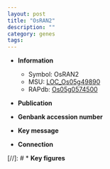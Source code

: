 ```yaml
---
layout: post
title: "OsRAN2"
description: ""
category: genes
tags: 
---
```


* **Information**  
    + Symbol: OsRAN2  
    + MSU: [LOC_Os05g49890](http://rice.uga.edu/cgi-bin/ORF_infopage.cgi?orf=LOC_Os05g49890)  
    + RAPdb: [Os05g0574500](http://rapdb.dna.affrc.go.jp/viewer/gbrowse_details/irgsp1?name=Os05g0574500)  

* **Publication**  

* **Genbank accession number**  

* **Key message**  

* **Connection**  

[//]: # * **Key figures**  


